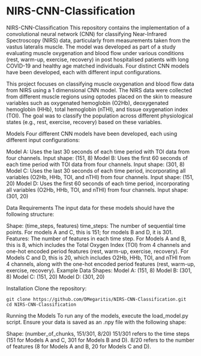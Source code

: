 # NIRS-CNN-Classification
NIRS-CNN-Classification
This repository contains the implementation of a convolutional neural network (CNN) for classifying Near-Infrared Spectroscopy (NIRS) data, particularly from measurements taken from the vastus lateralis muscle. The model was developed as part of a study evaluating muscle oxygenation and blood flow under various conditions (rest, warm-up, exercise, recovery) in post hospitalised patients with long COVID-19 and healthy age matched individuals. Four distinct CNN models have been developed, each with different input configurations.

This project focuses on classifying muscle oxygenation and blood flow data from NIRS using a 1 dimensional CNN model. The NIRS data were collected from different muscle regions using optodes placed on the skin to measure variables such as oxygenated hemoglobin (O2Hb), deoxygenated hemoglobin (HHb), total hemoglobin (nTHI), and tissue oxygenation index (TOI). The goal was to classify the population across different physiological states (e.g., rest, exercise, recovery) based on these variables.

Models
Four different CNN models have been developed, each using different input configurations:

Model A: Uses the last 30 seconds of each time period with TOI data from four channels. Input shape: (151, 8)
Model B: Uses the first 60 seconds of each time period with TOI data from four channels. Input shape: (301, 8)
Model C: Uses the last 30 seconds of each time period, incorporating all variables (O2Hb, HHb, TOI, and nTHI) from four channels. Input shape: (151, 20)
Model D: Uses the first 60 seconds of each time period, incorporating all variables (O2Hb, HHb, TOI, and nTHI) from four channels. Input shape: (301, 20)

Data Requirements
The input data for these models should have the following structure:

Shape: (time_steps, features)
time_steps: The number of sequential time points. For models A and C, this is 151; for models B and D, it is 301.
Features: The number of features in each time step. For Models A and B, this is 8, which includes the Total Oxygen Index (TOI) from 4 channels and one-hot encoded period features (rest, warm-up, exercise, recovery). For Models C and D, this is 20, which includes O2Hb, HHb, TOI, and nTHI from 4 channels, along with the one-hot encoded period features (rest, warm-up, exercise, recovery).
Example Data Shapes:
Model A: (151, 8)
Model B: (301, 8)
Model C: (151, 20)
Model D: (301, 20)

Installation
Clone the repository:

```
git clone https://github.com/DMegaritis/NIRS-CNN-Classification.git
cd NIRS-CNN-Classification
```

Running the Models
To run any of the models, execute the load_model.py script. Ensure your data is saved as an .npy file with the following shape:

Shape: (number_of_chunks, 151/301, 8/20)
151/301 refers to the time steps (151 for Models A and C, 301 for Models B and D).
8/20 refers to the number of features (8 for Models A and B, 20 for Models C and D).
